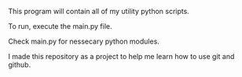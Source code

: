 This program will contain all of my utility python scripts.

To run, execute the main.py file.

Check main.py for nessecary python modules.

I made this repository as a project to help me learn how to use git and github.
